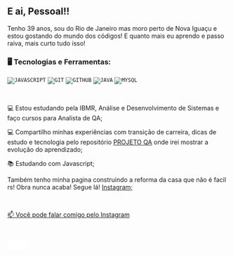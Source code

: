 ## E ai, Pessoal!!

Tenho 39 anos, sou do Rio de Janeiro mas moro perto de Nova Iguaçu e estou gostando do mundo dos códigos! E quanto mais eu aprendo e passo raiva, mais curto tudo isso!

### 🖥️ Tecnologias e Ferramentas: 

<code><img width="40px" src="https://cdn.jsdelivr.net/gh/devicons/devicon/icons/javascript/javascript-original.svg" title = "JAVASCRIPT"/></code>
<code><img width="40px" src="https://cdn.jsdelivr.net/gh/devicons/devicon/icons/git/git-original.svg" title = "GIT"/></code>
<code><img width="40px" src="https://cdn.jsdelivr.net/gh/devicons/devicon/icons/github/github-original.svg" title = "GITHUB"/></code>
<code><img width="40px" src="https://cdn.jsdelivr.net/gh/devicons/devicon/icons/java/java-original.svg" title = "JAVA"/></code>
<code><img width="40px" src="https://cdn.jsdelivr.net/gh/devicons/devicon/icons/mysql/mysql-original.svg" title = "MYSQL"/></code>

</br>
<div display="inline-block">
 <p align="left">💻 Estou estudando pela IBMR, Análise e Desenvolvimento de Sistemas e faço cursos para Analista de QA;</p>
 <p align="left">💻 Compartilho minhas experiências com transição de carreira, dicas de estudo e tecnologia pelo repositório <a href="https://github.com/FelipeBarillo/Projeto_QA.git">PROJETO QA</a> onde irei mostrar a evolução do aprendizado;</p>
 <p align="left">📚 Estudando com Javascript;</p>
 <p align="left">Também tenho minha pagina construindo a reforma da casa que não é facil rs! Obra nunca acaba! Segue lá! <a href="https://www.instagram.com/homebarillos80/">Instagram;</p>
</div>
 
</br>

📫 Você pode falar comigo pelo [Instagram]('https://www.instagram.com/felipe_barillo')

</br>

<a href="https://www.instagram.com/felipe_barillo" target="_blank"><img align="left" alt="Instagram" width="22px" src="https://github.com/Aakarsh-B/trying-repos/blob/master/insta.svg" />
<a href="https://www.linkedin.com/in/felipe-santana-barillo" target="_blank"><img align="left" alt="LinkedIn" width="22px" src="https://github.com/Aakarsh-B/trying-repos/blob/master/linkedin.svg" /></a>

##
<p align="center">
<a href="https://github.com/FelipeBarillo/Projeto_QA">
  
</a>
</p>
